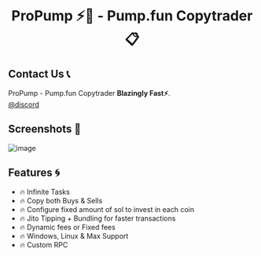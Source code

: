 <h1  align="center">ProPump ⚡💊 - Pump.fun Copytrader📋</h1>
<p></p>

## Contact Us 📞
ProPump - Pump.fun Copytrader <b>Blazingly Fast⚡</b>. <br/>
[@discord](https://discord.gg/F7PTJuZJgt)

## Screenshots 💯
![image](https://github.com/RiadZX/pumpfun-copytrader-sniper/blob/af28f71bf4ae070db04c38722e70df2687c26a37/screenshot.png)

## Features 🌀
- 🔥 Infinite Tasks
- 🔥 Copy both Buys & Sells
- 🔥 Configure fixed amount of sol to invest in each coin
- 🔥 Jito Tipping + Bundling for faster transactions
- 🔥 Dynamic fees or Fixed fees
- 🔥 Windows, Linux & Max Support
- 🔥 Custom RPC
